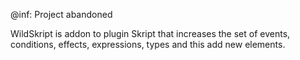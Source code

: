 @inf: Project abandoned

WildSkript is addon to plugin Skript that increases the set of events, conditions, effects, expressions, types and this add new elements.
